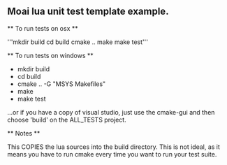Moai lua unit test template example.
----------------


** To run tests on osx **

'''mkdir build
cd build
cmake ..
make 
make test'''


** To run tests on windows **

* mkdir build
* cd build
* cmake .. -G "MSYS Makefiles"
* make
* make test

...or if you have a copy of visual studio, just use the cmake-gui and then choose 'build' on the ALL_TESTS project.


** Notes **

This COPIES the lua sources into the build directory. This is not ideal, as it means you have to run cmake every time you want to run your test suite.
